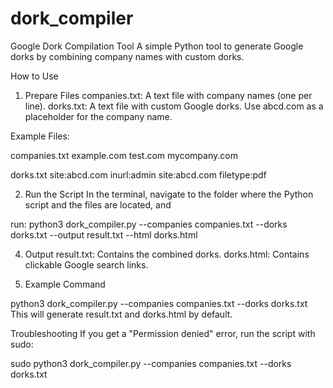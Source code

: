 # dork_compiler

Google Dork Compilation Tool
A simple Python tool to generate Google dorks by combining company names with custom dorks.

How to Use

1. Prepare Files
companies.txt: A text file with company names (one per line).
dorks.txt: A text file with custom Google dorks. Use abcd.com as a placeholder for the company name.

Example Files:

companies.txt
example.com
test.com
mycompany.com


dorks.txt
site:abcd.com inurl:admin
site:abcd.com filetype:pdf


2. Run the Script
In the terminal, navigate to the folder where the Python script and the files are located, and

run:  python3 dork_compiler.py --companies companies.txt --dorks dorks.txt --output result.txt --html dorks.html


4. Output
result.txt: Contains the combined dorks.
dorks.html: Contains clickable Google search links.

6. Example Command

python3 dork_compiler.py --companies companies.txt --dorks dorks.txt
This will generate result.txt and dorks.html by default.

Troubleshooting
If you get a "Permission denied" error, run the script with sudo:

sudo python3 dork_compiler.py --companies companies.txt --dorks dorks.txt
